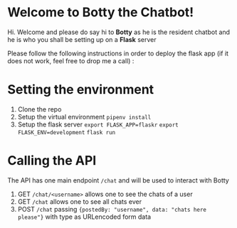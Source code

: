 # Welcome to Botty the Chatbot!

Hi. Welcome and please do say hi to **Botty** as he is the resident chatbot and he is who you shall be setting up on a **Flask** server

Please follow the following instructions in order to deploy the flask app (if it does not work, feel free to drop me a call) :

# Setting the environment
1. Clone the repo
2. Setup the virtual environment 
	```pipenv install```
3. Setup the flask server
	```export FLASK_APP=flaskr```
	```export FLASK_ENV=development```
	```flask run```

# Calling the API	
The API has one main endpoint ```/chat``` and will be used to interact with Botty
1. GET ```/chat/<username>``` allows one to see the chats of a user
2. GET ```/chat``` allows one to see all chats ever
3. POST ```/chat``` passing ```{postedBy: "username", data: "chats here please"}``` with type as URLencoded form data
